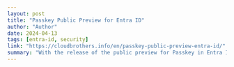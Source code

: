 ```yaml
---
layout: post
title: "Passkey Public Preview for Entra ID"
author: "Author"
date: 2024-04-13
tags: [entra-id, security]
link: "https://cloudbrothers.info/en/passkey-public-preview-entra-id/"
summary: "With the release of the public preview for Passkey in Entra ID, I think, the broad adoption of passwordless and phishing resistant authentication adoption in the enterprise is coming close. Of cour..."
---
```

